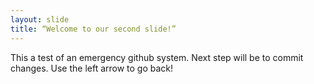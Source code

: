 ```yaml
---
layout: slide
title: “Welcome to our second slide!”
---
```

This a test of an emergency github system. Next step will be to commit changes.
Use the left arrow to go back!

